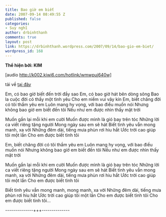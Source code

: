 ```yaml
---
title: Bao giờ em biết
date: 2007-09-14 08:49:55 Z
published: false
categories:
- Suy nghĩ
author: drbinhthanh
comments: true
layout: post
link: https://drbinhthanh.wordpress.com/2007/09/14/bao-gio-em-biet/
wordpress_id: 168
---
```


**Thể hiện bởi: KIM**

[audio http://k002.kiwi6.com/hotlink/wmwpuj640w]

tải về [tại đây](http://cid-f813e62a87e860b1.skydrive.live.com/self.aspx/Public/milihuyen+kenchouftkimbaogioembiet.mp3)

Em, có bao giờ biết đến trời đầy sao
Em, có bao giờ hát bên dòng sông
Bao la cuộc đời có thấy một tình yêu
Cho em niềm vui vây kín
Em, biết chăng đời có tôi thầm yêu em
Luôn mang hy vọng, với bao điều muốn nói
Nhưng không bao giờ em biết đến tôi
Nếu như em được nhìn thấy mặt trời

Muốn gần lại mỗi khi em cười
Muốn được mình là gió bay trên tóc
Những lời ca viết riêng tặng người
Mong ngày sau em sẽ hát
Biết tình yêu vẫn mong manh, xa vời
Những đêm dài, tiếng mưa phùn rơi hiu hắt
Ước trời cao giúp tôi một lần
Cho em được biết tình tôi

Em, biết chăng đời có tôi thầm yêu em
Luôn mang hy vọng, với bao điều muốn nói
Nhưng không bao giờ em biết đến tôi
Nếu như em được nhìn thấy mặt trời

Muốn gần lại mỗi khi em cười
Muốn được mình là gió bay trên tóc
Những lời ca viết riêng tặng người
Mong ngày sau em sẽ hát
Biết tình yêu vẫn mong manh, xa vời
Những đêm dài, tiếng mưa phùn rơi hiu hắt
Ước trời cao giúp tôi một lần
Cho em được biết tình tôi

Biết tình yêu vẫn mong manh, mong manh, xa vời
Những đêm dài, tiếng mưa phùn rơi hiu hắt
Ước trời cao giúp tôi một lần
Cho em được biết tình tôi
Cho em được biết tình tôi...

--------------+++--------------
